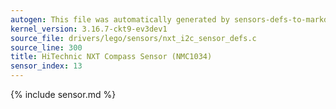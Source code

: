 ```yaml
---
autogen: This file was automatically generated by sensors-defs-to-markdown.py
kernel_version: 3.16.7-ckt9-ev3dev1
source_file: drivers/lego/sensors/nxt_i2c_sensor_defs.c
source_line: 300
title: HiTechnic NXT Compass Sensor (NMC1034)
sensor_index: 13
---
```


{% include sensor.md %}
